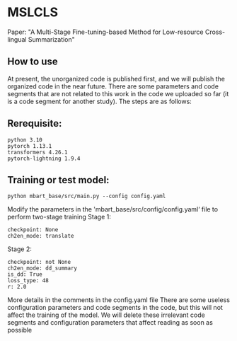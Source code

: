 # MSLCLS
Paper: "A Multi-Stage Fine-tuning-based Method for Low-resource Cross-lingual Summarization"

## How to use
At present, the unorganized code is published first, and we will publish the organized code in the near future. There are some parameters and code segments that are not related to this work in the code we uploaded so far (it is a code segment for another study). The steps are as follows:

## Rerequisite:
```
python 3.10
pytorch 1.13.1
transformers 4.26.1
pytorch-lightning 1.9.4 
```

## Training or test model:
```
python mbart_base/src/main.py --config config.yaml
```
Modify the parameters in the 'mbart_base/src/config/config.yaml‘ file to perform two-stage training
Stage 1:
```
checkpoint: None
ch2en_mode: translate  
```
Stage 2:
```
checkpoint: not None
ch2en_mode: dd_summary
is_dd: True
loss_type: 48
r: 2.0
```
More details in the comments in the config.yaml file
There are some useless configuration parameters and code segments in the code, but this will not affect the training of the model. We will delete these irrelevant code segments and configuration parameters that affect reading as soon as possible
